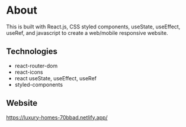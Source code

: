 # About

This is built with React.js, CSS styled components, useState, useEffect, useRef, and javascript to create a web/mobile responsive website.

## Technologies
- react-router-dom
- react-icons
- react useState, useEffect, useRef
- styled-components

## Website
https://luxury-homes-70bbad.netlify.app/


